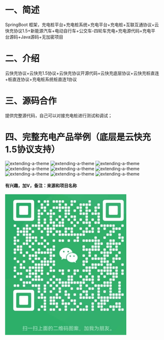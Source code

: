 # 一、简述

SpringBoot 框架，充电桩平台+充电桩系统+充电平台+充电桩+互联互通协议+云快充协议1.5+新能源汽车+电动自行车+公交车-四轮车充电+充电源代码+充电平台源码+Java源码+无加密项目

# 二、介绍


云快充协议+云快充1.5协议+云快充协议开源代码+云快充底层协议+云快充桩直连+桩直连协议+充电桩系统桩直连1协议


# 三、源码合作

提供完整源代码，自己可以对接充电桩进行测试和调试；

# 四、完整充电产品举例（底层是云快充1.5协议支持）

![extending-a-theme](/001.png)
![extending-a-theme](/002.png)
![extending-a-theme](/003.png)
![extending-a-theme](/图片10.png)
![extending-a-theme](/图片11.png)
![extending-a-theme](/图片12.png)
![extending-a-theme](/图片13.png)
![extending-a-theme](/图片14.png)
![extending-a-theme](/图片15.png)

#### 有兴趣，加V，备注：来源和项目名称
![extending-a-theme](/lianxi.png)
